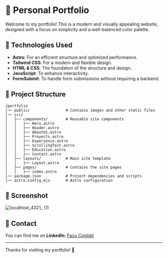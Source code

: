 # 🚀 Personal Portfolio

Welcome to my portfolio! This is a modern and visually appealing website, designed with a focus on simplicity and a well-balanced color palette.

## 🎨 Technologies Used
- **Astro**: For an efficient structure and optimized performance.
- **Tailwind CSS**: For a modern and flexible design.
- **HTML & CSS**: The foundation of the structure and design.
- **JavaScript**: To enhance interactivity.
- **FormSubmit**: To handle form submissions without requiring a backend.

## 📁 Project Structure

```
/portfolio
│── public/                # Contains images and other static files
│── src/
│   ├── components/        # Reusable site components
│   │   ├── Hero.astro
│   │   ├── Header.astro
│   │   ├── AboutUs.astro
│   │   ├── Proyects.astro
│   │   ├── Experience.astro
│   │   ├── ScrollingText.astro
│   │   ├── Education.astro
│   │   ├── Contact.astro
│   ├── layouts/           # Main site template
│   │   ├── Layout.astro
│   ├── pages/             # Contains the site pages
│   │   ├── index.astro
│── package.json           # Project dependencies and scripts
│── astro.config.mjs       # Astro configuration
```

## 📸 Screenshot

![localhost_4321_ (1)](https://github.com/user-attachments/assets/78f182c3-9d67-4b47-bc17-a71f268335c5)



## 🔗 Contact
You can find me on **LinkedIn**: [Facu Cogliati](https://www.linkedin.com/in/facuCogliati)

---

Thanks for visiting my portfolio! 🚀







